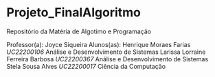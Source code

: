 # Projeto_FinalAlgoritmo

Repositório da Matéria de Algotimo e Programação

Professor(a): Joyce Siqueira
Alunos(as): Henrique Moraes Farias              *UC22200106*           Análise e Desenvolvimento de Sistemas
            Larissa Lorraine Ferreira Barbosa    *UC22200367*           Análise e Desenvolvimento de Sistemas
            Stela Sousa Alves                     *UC22200017*           Ciência da Computação
